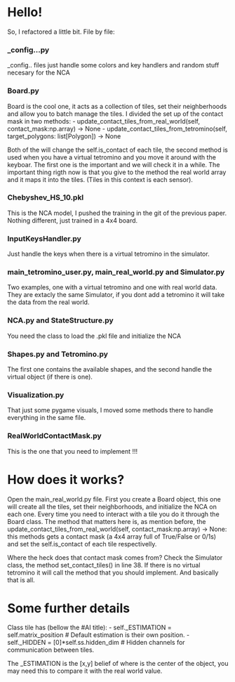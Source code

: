 # Hello!

So, I refactored a little bit.
File by file:

### _config...py 
_config.. files just handle some colors and key handlers and random stuff necesary for the NCA

### Board.py
Board is the cool one, it acts as a collection of tiles, set their neighberhoods and allow you to batch manage the tiles.
I divided the set up of the contact mask in two methods:
    - update_contact_tiles_from_real_world(self, contact_mask:np.array) -> None
    - update_contact_tiles_from_tetromino(self, target_polygons: list[Polygon]) -> None

Both of the will change the self.is_contact of each tile, the second method is used when you have a virtual tetromino and you move it around with the keyboar. The first one is the important and we will check it in a while. The important thing rigth now is that you give to the method the real world array and it maps it into the tiles. (Tiles in this context is each sensor).

### Chebyshev_HS_10.pkl
This is the NCA model, I pushed the training in the git of the previous paper. Nothing different, just trained in a 4x4 board.

### InputKeysHandler.py
Just handle the keys when there is a virtual tetromino in the simulator.

### main_tetromino_user.py, main_real_world.py and Simulator.py
Two examples, one with a virtual tetromino and one with real world data. They are extacly the same Simulator, if you dont add a tetromino it will take the data from the real world.

### NCA.py and StateStructure.py
You need the class to load the .pkl file and initialize the NCA

### Shapes.py and Tetromino.py
The first one contains the available shapes, and the second handle the virtual object (if there is one).

### Visualization.py
That just some pygame visuals, I moved some methods there to handle everything in the same file.

### RealWorldContactMask.py
This is the one that you need to implement !!!

# How does it works?
Open the main_real_world.py file.
First you create a Board object, this one will create all the tiles, set their neighborhoods, and initialize the NCA on each one.
Every time you need to interact with a tile you do it through the Board class.
The method that matters here is, as mention before, the update_contact_tiles_from_real_world(self, contact_mask:np.array) -> None:
this methods gets a contact mask (a 4x4 array full of True/False or 0/1s) and set the self.is_contact of each tile respectivelly.

Where the heck does that contact mask comes from?
Check the Simulator class, the method set_contact_tiles() in line 38. If there is no virtual tetromino it will call the method that you should implement. And basically that is all.

# Some further details
Class tile has (bellow the #AI title):
    - self._ESTIMATION = self.matrix_position # Default estimation is their own position.
    - self._HIDDEN = [0]*self.ss.hidden_dim   # Hidden channels for communication between tiles.

The _ESTIMATION is the [x,y] belief of where is the center of the object, you may need this to compare it with the real world value.